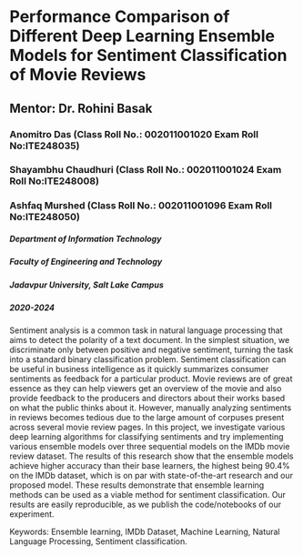 # Performance Comparison of Different Deep Learning Ensemble Models for Sentiment Classification of Movie Reviews

## Mentor: Dr. Rohini Basak

### Anomitro Das (Class Roll No.: 002011001020 Exam Roll No:ITE248035) 
### Shayambhu Chaudhuri (Class Roll No.: 002011001024 Exam Roll No:ITE248008)
### Ashfaq Murshed (Class Roll No.: 002011001096 Exam Roll No:ITE248050)

##### Department of Information Technology
##### Faculty of Engineering and Technology
##### Jadavpur University, Salt Lake Campus
##### 2020-2024

Sentiment analysis is a common task in natural language processing that aims to detect the polarity of a text document.
In the simplest situation, we discriminate only between positive and negative sentiment, turning the task into a standard binary classification problem.
Sentiment classification can be useful in business intelligence as it quickly summarizes consumer sentiments as feedback for a particular product.
Movie reviews are of great essence as they can help viewers get an overview of the movie and also provide feedback to the producers and directors about their works based on what the public thinks about it.
However, manually analyzing sentiments in reviews becomes tedious due to the large amount of corpuses present across several movie review pages.
In this project, we investigate various deep learning algorithms for classifying sentiments and try implementing various ensemble models over three sequential models on the IMDb movie review dataset.
The results of this research show that the ensemble models achieve higher accuracy than their base learners, the highest being 90.4% on the IMDb dataset, which is on par with state-of-the-art research and our proposed model. 
These results demonstrate that ensemble learning methods can be used as a viable method for sentiment classification. Our results are easily reproducible, as we publish the code/notebooks of our experiment.

Keywords: Ensemble learning, IMDb Dataset, Machine Learning, Natural Language Processing, Sentiment classification.
